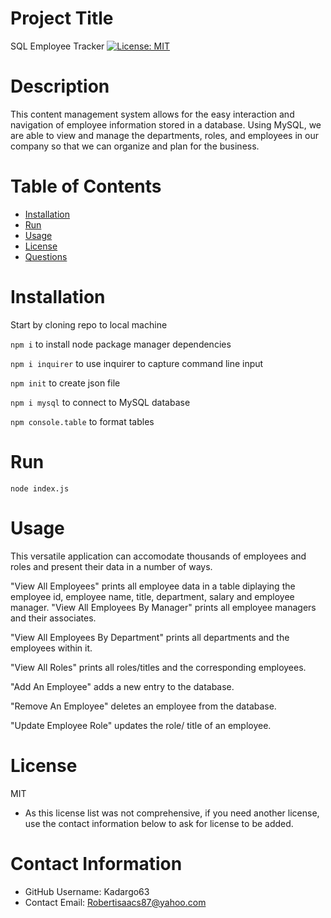 
  # Project Title
  SQL Employee Tracker
  [![License: MIT](https://img.shields.io/badge/License-MIT-yellow.svg)](https://opensource.org/licenses/MIT)

  # Description
  This content management system allows for the easy interaction and navigation of employee information stored in a database. Using MySQL, we are able to view and manage the departments, roles, and employees in our company so that we can organize and plan for the business.

  # Table of Contents 
  * [Installation](#-Installation)
  * [Run](#-Run)
  * [Usage](#-Usage)
  * [License](#-Installation)
  * [Questions](#-Contact-Information)
      
  # Installation
  Start by cloning repo to local machine
  
  `npm i` to install node package manager dependencies
  
  `npm i inquirer` to use inquirer to capture command line input
  
  `npm init` to create json file
  
  `npm i mysql` to connect to MySQL database
  
  `npm console.table` to format tables
  
  # Run
  `node index.js`
  
  # Usage
  This versatile application can accomodate thousands of employees and roles and present their data in a number of ways. 
  
  "View All Employees" prints all employee data in a table diplaying the employee id, employee name, title, department, salary  and employee manager. 
  "View All Employees By Manager" prints all employee managers and their associates.

"View All Employees By Department" prints all departments and the employees within it.

"View All Roles" prints all roles/titles and the corresponding employees.

"Add An Employee" adds a new entry to the database.

"Remove An Employee" deletes an employee from the database.

"Update Employee Role" updates the role/ title of an employee.
  
  # License 
  MIT
  * As this license list was not comprehensive, if you need another license, use the contact  information below to ask for license to be added. 
  
  # Contact Information 
  * GitHub Username: Kadargo63
  * Contact Email: Robertisaacs87@yahoo.com
  
  
